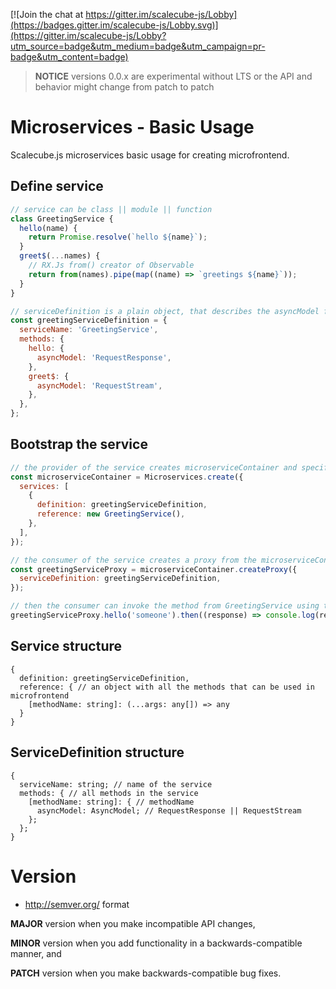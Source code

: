 [![Join the chat at https://gitter.im/scalecube-js/Lobby](https://badges.gitter.im/scalecube-js/Lobby.svg)](https://gitter.im/scalecube-js/Lobby?utm_source=badge&utm_medium=badge&utm_campaign=pr-badge&utm_content=badge)

> **NOTICE** versions 0.0.x are experimental without LTS or the API and behavior might change from patch to patch

# Microservices - Basic Usage

Scalecube.js microservices basic usage for creating microfrontend.

## Define service

```javascript
// service can be class || module || function
class GreetingService {
  hello(name) {
    return Promise.resolve(`hello ${name}`);
  }
  greet$(...names) {
    // RX.Js from() creator of Observable
    return from(names).pipe(map((name) => `greetings ${name}`));
  }
}

// serviceDefinition is a plain object, that describes the asyncModel for each method, that you want to use within your microfrontend
const greetingServiceDefinition = {
  serviceName: 'GreetingService',
  methods: {
    hello: {
      asyncModel: 'RequestResponse',
    },
    greet$: {
      asyncModel: 'RequestStream',
    },
  },
};
```

## Bootstrap the service

```javascript
// the provider of the service creates microserviceContainer and specifies the services that should be included in it
const microserviceContainer = Microservices.create({
  services: [
    {
      definition: greetingServiceDefinition,
      reference: new GreetingService(),
    },
  ],
});

// the consumer of the service creates a proxy from the microserviceContainer
const greetingServiceProxy = microserviceContainer.createProxy({
  serviceDefinition: greetingServiceDefinition,
});

// then the consumer can invoke the method from GreetingService using the proxy
greetingServiceProxy.hello('someone').then((response) => console.log(response)); // hello someone
```

## Service structure

```
{
  definition: greetingServiceDefinition,
  reference: { // an object with all the methods that can be used in microfrontend
    [methodName: string]: (...args: any[]) => any
  }
}
```

## ServiceDefinition structure

```
{
  serviceName: string; // name of the service
  methods: { // all methods in the service
    [methodName: string]: { // methodName
      asyncModel: AsyncModel; // RequestResponse || RequestStream
    };
  };
}
```

# Version

- http://semver.org/ format

**MAJOR** version when you make incompatible API changes,

**MINOR** version when you add functionality in a backwards-compatible manner, and

**PATCH** version when you make backwards-compatible bug fixes.
